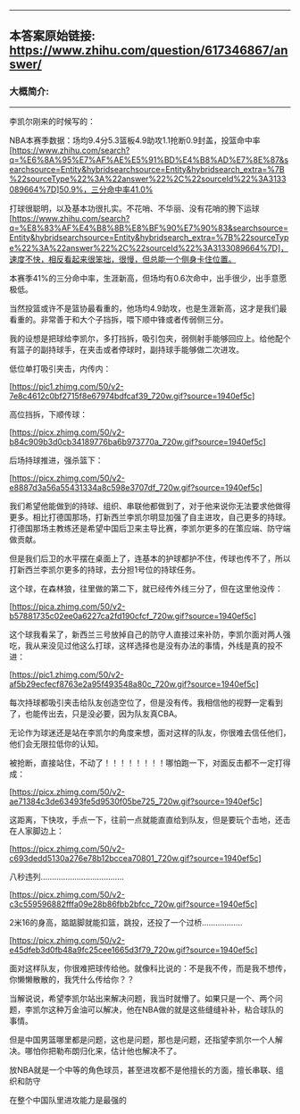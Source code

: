 ----------------------------------------
## 本答案原始链接: https://www.zhihu.com/question/617346867/answer/
### 大概简介: 
----------------------------------------
李凯尔刚来的时候写的：

NBA本赛季数据：场均9.4分5.3篮板4.9助攻1.1抢断0.9封盖，投篮命中率 [https://www.zhihu.com/search?q=%E6%8A%95%E7%AF%AE%E5%91%BD%E4%B8%AD%E7%8E%87&searchsource=Entity&hybridsearchsource=Entity&hybridsearch_extra=%7B%22sourceType%22%3A%22answer%22%2C%22sourceId%22%3A3133089664%7D]50.9%，三分命中率41.0%

打球很聪明，以及基本功很扎实。不花哨、不华丽、没有花哨的胯下运球 [https://www.zhihu.com/search?q=%E8%83%AF%E4%B8%8B%E8%BF%90%E7%90%83&searchsource=Entity&hybridsearchsource=Entity&hybridsearch_extra=%7B%22sourceType%22%3A%22answer%22%2C%22sourceId%22%3A3133089664%7D]，速度不快，相反看起来很笨拙，很慢，但总能一个侧身卡住位置。

本赛季41%的三分命中率，生涯新高，但场均有0.6次命中，出手很少，出手意愿极低。

当然投篮或许不是篮协最看重的，他场均4.9助攻，也是生涯新高，这才是我们最看重的。非常善于和大个子挡拆，喂下顺中锋或者传弱侧三分。

我的设想是把球给李凯尔，多打挡拆，吸引包夹，弱侧射手能够回应上。给他配个有篮子的副持球手，在夹击或者停球时，副持球手能够做二次进攻。

低位单打吸引夹击，内传内：

[https://pic1.zhimg.com/50/v2-7e8c4612c0bf2715f8e67974bdfcaf39_720w.gif?source=1940ef5c]

高位挡拆，下顺传球：

[https://picx.zhimg.com/50/v2-b84c909b3d0cb34189776ba6b973770a_720w.gif?source=1940ef5c]

后场持球推进，强杀篮下：

[https://picx.zhimg.com/50/v2-e8887d3a56a55431334a8c598e3707df_720w.gif?source=1940ef5c]

我们希望他能做到的持球、组织、串联他都做到了，对于他来说你无法要求他做得更多。相比打德国那场，打新西兰李凯尔明显加强了自主进攻，自己更多的持球。打德国那场主教练还是希望中国后卫来主导比赛，李凯尔更多的在策应端、防守端做贡献。

但是我们后卫的水平摆在桌面上了，连基本的护球都护不住，传球也传不了，所以打新西兰李凯尔更多的持球，去分担1号位的持球任务。

这个球，在森林狼，往里做的第二下，就已经传外线三分了，但在这里他没传：

[https://pica.zhimg.com/50/v2-b57881735c02ee0a6227ca2fd190cfcf_720w.gif?source=1940ef5c]

这个球我看呆了，新西兰三号放掉自己的防守人直接过来补防，李凯尔面对两人强吃，我从来没见过他这么打球，这样选择也是没有办法的事情，外线是真的投不进：

[https://pic1.zhimg.com/50/v2-af5b29ecfecf8763e2a95f493548a80c_720w.gif?source=1940ef5c]

每次持球都吸引夹击给队友创造空位了，但是没有传。我相信他的视野一定看到了，也能传出去，只是没必要，因为队友真CBA。

无论作为球迷还是站在李凯尔的角度来想，面对这样的队友，你很难去信任他们，他们会无限拉低你的认知。

被抢断，直接站住，不动了！！！！！！！！哪怕跑一下，对面反击都不一定打得成：

[https://picx.zhimg.com/50/v2-ae71384c3de63493fe5d9530f05be725_720w.gif?source=1940ef5c]

这距离，下快攻，手点一下，往前一点就能直直给到队友，但是要玩个击地，还击在人家脚边上：

[https://picx.zhimg.com/50/v2-c693dedd5130a276e78b12bccea70801_720w.gif?source=1940ef5c]

八秒违列.....................................

[https://picx.zhimg.com/50/v2-c3c559596882fffa09e28b86fbb2bfcc_720w.gif?source=1940ef5c]

2米16的身高，踮踮脚就能扣篮，跳投，还投了一个过桥..................

[https://picx.zhimg.com/50/v2-e45dfeb3d0fb48a9fc25cee1665d3f79_720w.gif?source=1940ef5c]

面对这样队友，你很难把球传给他。就像科比说的：不是我不传，而是我不想传，你懒懒散散的，我凭什么传给你？？

当解说说，希望李凯尔站出来解决问题，我当时就懵了。如果只是一个、两个问题，李凯尔这种万金油可以解决，他在NBA做的就是这些缝缝补补，粘合球队的事情。

但是中国男篮哪里都是问题，这也是问题，那也是问题，还指望李凯尔一个人解决。哪怕你把勒布朗归化来，估计他也解决不了。

放NBA就是一个中等的角色球员，甚至进攻都不是他擅长的方面，擅长串联、组织和防守

在整个中国队里进攻能力是最强的